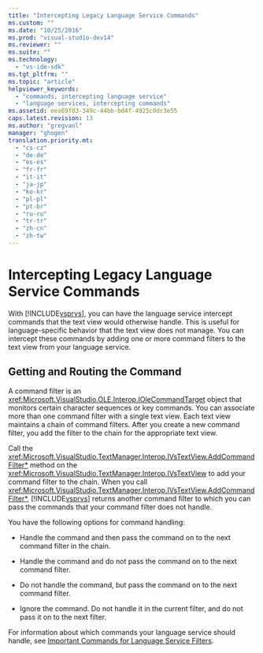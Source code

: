```yaml
---
title: "Intercepting Legacy Language Service Commands"
ms.custom: ""
ms.date: "10/25/2016"
ms.prod: "visual-studio-dev14"
ms.reviewer: ""
ms.suite: ""
ms.technology: 
  - "vs-ide-sdk"
ms.tgt_pltfrm: ""
ms.topic: "article"
helpviewer_keywords: 
  - "commands, intercepting language service"
  - "language services, intercepting commands"
ms.assetid: eea69f03-349c-44bb-bd4f-4925c0dc3e55
caps.latest.revision: 13
ms.author: "gregvanl"
manager: "ghogen"
translation.priority.mt: 
  - "cs-cz"
  - "de-de"
  - "es-es"
  - "fr-fr"
  - "it-it"
  - "ja-jp"
  - "ko-kr"
  - "pl-pl"
  - "pt-br"
  - "ru-ru"
  - "tr-tr"
  - "zh-cn"
  - "zh-tw"
---
```

# Intercepting Legacy Language Service Commands
With [!INCLUDE[vsprvs](../code-quality/includes/vsprvs_md.md)], you can have the language service intercept commands that the text view would otherwise handle. This is useful for language-specific behavior that the text view does not manage. You can intercept these commands by adding one or more command filters to the text view from your language service.  
  
## Getting and Routing the Command  
 A command filter is an <xref:Microsoft.VisualStudio.OLE.Interop.IOleCommandTarget> object that monitors certain character sequences or key commands. You can associate more than one command filter with a single text view. Each text view maintains a chain of command filters. After you create a new command filter, you add the filter to the chain for the appropriate text view.  
  
 Call the <xref:Microsoft.VisualStudio.TextManager.Interop.IVsTextView.AddCommandFilter*> method on the <xref:Microsoft.VisualStudio.TextManager.Interop.IVsTextView> to add your command filter to the chain. When you call <xref:Microsoft.VisualStudio.TextManager.Interop.IVsTextView.AddCommandFilter*>, [!INCLUDE[vsprvs](../code-quality/includes/vsprvs_md.md)] returns another command filter to which you can pass the commands that your command filter does not handle.  
  
 You have the following options for command handling:  
  
-   Handle the command and then pass the command on to the next command filter in the chain.  
  
-   Handle the command and do not pass the command on to the next command filter.  
  
-   Do not handle the command, but pass the command on to the next command filter.  
  
-   Ignore the command. Do not handle it in the current filter, and do not pass it on to the next filter.  
  
 For information about which commands your language service should handle, see [Important Commands for Language Service Filters](../extensibility-internals/important-commands-for-language-service-filters.md).